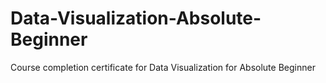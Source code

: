 # Data-Visualization-Absolute-Beginner
Course completion certificate for Data Visualization for Absolute Beginner

